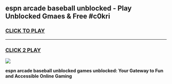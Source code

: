 
## espn arcade baseball unblocked - Play Unblocked Gmaes & Free #c0kri
<h3>
<a href="https://news.freeplayer.one?title=espn_arcade_baseball_unblocked&ref=03M">CLICK TO PLAY</a></h3>
<hr>

<h3>
<a href="https://news.freeplayer.one?title=espn_arcade_baseball_unblocked&ref=03M">CLICK 2 PLAY</a>
  
</h3>

<a href="https://news.freeplayer.one?title=espn_arcade_baseball_unblocked&ref=03M"><img src="https://clearcache.store/games.png"></a>


**espn arcade baseball unblocked games unblocked: Your Gateway to Fun and Accessible Online Gaming**
